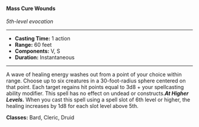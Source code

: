 #### Mass Cure Wounds
*5th-level evocation*
___
- **Casting Time:** 1 action
- **Range:** 60 feet
- **Components:** V, S
- **Duration:** Instantaneous
---
A wave of healing energy washes out from a point of your choice within range. Choose up to six creatures in a 30-foot-radius sphere centered on that point. Each target regains hit points equal to 3d8 + your spellcasting ability modifier. This spell has no effect on undead or constructs.***At Higher Levels.*** When you cast this spell using a spell slot of 6th level or higher, the healing increases by 1d8 for each slot level above 5th.

**Classes:** Bard, Cleric, Druid